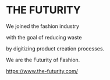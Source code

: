 
# THE FUTURITY

We joined the fashion industry

with the goal of reducing waste

by digitizing product creation processes.

We are the Futurity of Fashion.

https://www.the-futurity.com/
